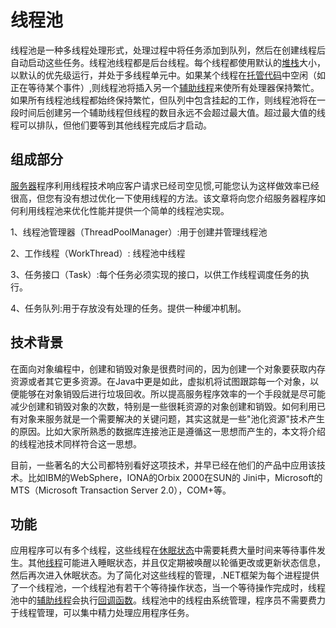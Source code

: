 # 线程池

线程池是一种多线程处理形式，处理过程中将任务添加到队列，然后在创建线程后自动启动这些任务。线程池线程都是后台线程。每个线程都使用默认的[堆栈](https://baike.baidu.com/item/堆栈)大小，以默认的优先级运行，并处于多线程单元中。如果某个线程在[托管代码](https://baike.baidu.com/item/托管代码)中空闲（如正在等待某个事件）,则线程池将插入另一个[辅助线程](https://baike.baidu.com/item/辅助线程)来使所有处理器保持繁忙。如果所有线程池线程都始终保持繁忙，但队列中包含挂起的工作，则线程池将在一段时间后创建另一个辅助线程但线程的数目永远不会超过最大值。超过最大值的线程可以排队，但他们要等到其他线程完成后才启动。

## 组成部分

[服务器](https://baike.baidu.com/item/%E6%9C%8D%E5%8A%A1%E5%99%A8)程序利用线程技术响应客户请求已经司空见惯,可能您认为这样做效率已经很高，但您有没有想过优化一下使用线程的方法。该文章将向您介绍服务器程序如何利用线程池来优化性能并提供一个简单的线程池实现。

1、线程池管理器（ThreadPoolManager）:用于创建并管理线程池

2、工作线程（WorkThread）: 线程池中线程

3、任务接口（Task）:每个任务必须实现的接口，以供工作线程调度任务的执行。

4、任务队列:用于存放没有处理的任务。提供一种缓冲机制。

## 技术背景

在面向对象编程中，创建和销毁对象是很费时间的，因为创建一个对象要获取内存资源或者其它更多资源。在Java中更是如此，虚拟机将试图跟踪每一个对象，以便能够在对象销毁后进行垃圾回收。所以提高服务程序效率的一个手段就是尽可能减少创建和销毁对象的次数，特别是一些很耗资源的对象创建和销毁。如何利用已有对象来服务就是一个需要解决的关键问题，其实这就是一些"池化资源"技术产生的原因。比如大家所熟悉的数据库连接池正是遵循这一思想而产生的，本文将介绍的线程池技术同样符合这一思想。

目前，一些著名的大公司都特别看好这项技术，并早已经在他们的产品中应用该技术。比如IBM的WebSphere，IONA的Orbix 2000在SUN的 Jini中，Microsoft的MTS（Microsoft Transaction Server 2.0），COM+等。



## 功能

应用程序可以有多个线程，这些线程在[休眠状态](https://baike.baidu.com/item/%E4%BC%91%E7%9C%A0%E7%8A%B6%E6%80%81)中需要耗费大量时间来等待事件发生。其他[线程](https://baike.baidu.com/item/%E7%BA%BF%E7%A8%8B)可能进入睡眠状态，并且仅定期被唤醒以轮循更改或更新状态信息，然后再次进入休眠状态。为了简化对这些线程的管理，.NET框架为每个进程提供了一个线程池，一个线程池有若干个等待操作状态，当一个等待操作完成时，线程池中的[辅助线程](https://baike.baidu.com/item/%E8%BE%85%E5%8A%A9%E7%BA%BF%E7%A8%8B)会执行[回调函数](https://baike.baidu.com/item/%E5%9B%9E%E8%B0%83%E5%87%BD%E6%95%B0)。线程池中的线程由系统管理，程序员不需要费力于线程管理，可以集中精力处理应用程序任务。



